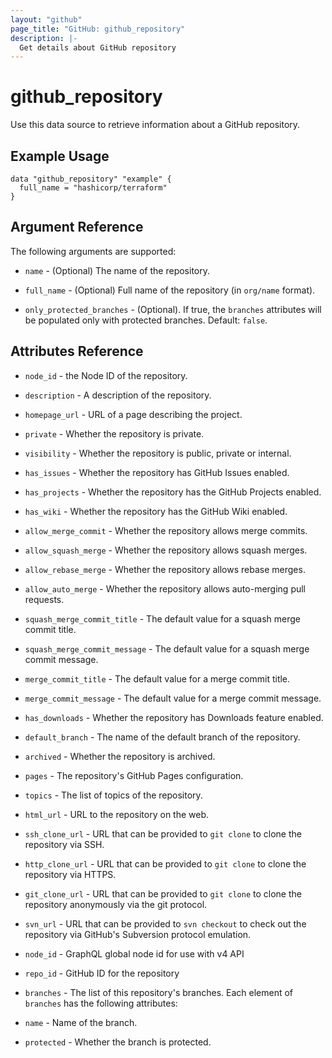 ```yaml
---
layout: "github"
page_title: "GitHub: github_repository"
description: |-
  Get details about GitHub repository
---
```


# github_repository

Use this data source to retrieve information about a GitHub repository.

## Example Usage

```hcl
data "github_repository" "example" {
  full_name = "hashicorp/terraform"
}
```

## Argument Reference

The following arguments are supported:

* `name` - (Optional) The name of the repository.

* `full_name` - (Optional) Full name of the repository (in `org/name` format).

* `only_protected_branches` - (Optional). If true, the `branches` attributes will be populated only with protected branches. Default: `false`.

## Attributes Reference

* `node_id` - the Node ID of the repository.

* `description` - A description of the repository.

* `homepage_url` - URL of a page describing the project.

* `private` - Whether the repository is private.

* `visibility` - Whether the repository is public, private or internal.

* `has_issues` - Whether the repository has GitHub Issues enabled.

* `has_projects` - Whether the repository has the GitHub Projects enabled.

* `has_wiki` - Whether the repository has the GitHub Wiki enabled.

* `allow_merge_commit` - Whether the repository allows merge commits.

* `allow_squash_merge` - Whether the repository allows squash merges.

* `allow_rebase_merge` - Whether the repository allows rebase merges.

* `allow_auto_merge` - Whether the repository allows auto-merging pull requests.

* `squash_merge_commit_title` - The default value for a squash merge commit title.

* `squash_merge_commit_message` - The default value for a squash merge commit message.

* `merge_commit_title` - The default value for a merge commit title.

* `merge_commit_message` - The default value for a merge commit message.

* `has_downloads` - Whether the repository has Downloads feature enabled.

* `default_branch` - The name of the default branch of the repository.

* `archived` - Whether the repository is archived.

* `pages` - The repository's GitHub Pages configuration.

* `topics` - The list of topics of the repository.

* `html_url` - URL to the repository on the web.

* `ssh_clone_url` - URL that can be provided to `git clone` to clone the repository via SSH.

* `http_clone_url` - URL that can be provided to `git clone` to clone the repository via HTTPS.

* `git_clone_url` - URL that can be provided to `git clone` to clone the repository anonymously via the git protocol.

* `svn_url` - URL that can be provided to `svn checkout` to check out the repository via GitHub's Subversion protocol emulation.

* `node_id` - GraphQL global node id for use with v4 API

* `repo_id` - GitHub ID for the repository

* `branches` - The list of this repository's branches. Each element of `branches` has the following attributes:
 * `name` - Name of the branch.
 * `protected` - Whether the branch is protected.

